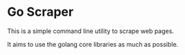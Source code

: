 # Go Scraper

This is a simple command line utility to scrape web pages.

It aims to use the golang core libraries as much as possible.
